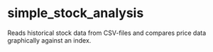 # simple_stock_analysis
Reads historical stock data from CSV-files and compares price data graphically against an index. 
